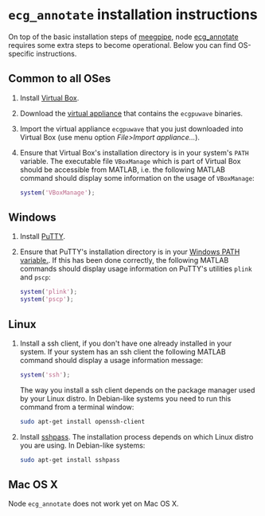 `ecg_annotate` installation instructions
===

On top of the basic installation steps of [meegpipe][meegpipe], node
[ecg_annotate][ecg_annotate] requires some extra steps to become operational.
Below you can find OS-specific instructions.

[meegpipe]: http://meegpipe.com
[ecg_annotate]: ./README.md

## Common to all OSes

1. Install [Virtual Box][vbox].

[vbox]: https://www.virtualbox.org

2. Download the [virtual appliance][vm] that contains the `ecgpuwave` binaries.

[vm]: http://kasku.org/ecgpuwave.ova

3. Import the virtual appliance `ecgpuwave` that you just downloaded into
Virtual Box (use menu option _File>Import appliance..._).

4. Ensure that Virtual Box's installation directory is in your system's `PATH`
variable. The executable file `VBoxManage` which is part of Virtual Box should
be accessible from MATLAB, i.e. the following MATLAB command should display some
information on the usage of `VBoxManage`:

    ````matlab
    system('VBoxManage');
    `````

## Windows

1. Install [PuTTY][putty].

[putty]: http://www.chiark.greenend.org.uk/~sgtatham/putty/download.html

2. Ensure that PuTTY's installation directory is in your
   [Windows PATH variable.][winPATH]. If this has been done correctly, the
   following MATLAB commands should display usage information on PuTTY's
   utilities `plink` and `pscp`:

    ````matlab
    system('plink');
    system('pscp');
    ````
[winPATH]: http://www.computerhope.com/issues/ch000549.htm


## Linux

1. Install a ssh client, if you don't have one already installed in your system.
   If your system has an ssh client the following MATLAB command should display
   a usage information message:

    ````matlab
    system('ssh');
    ````
    The way you install a ssh client depends on the package manager used by your
    Linux distro. In Debian-like systems you need to run this command from
    a terminal window:

    ````bash
    sudo apt-get install openssh-client
    `````


2. Install [sshpass][sshpass]. The installation process depends on which Linux
   distro you are using. In Debian-like systems:

   ````bash
   sudo apt-get install sshpass
   ````

[sshpass]: http://sourceforge.net/projects/sshpass/


## Mac OS X

Node `ecg_annotate` does not work yet on Mac OS X.
